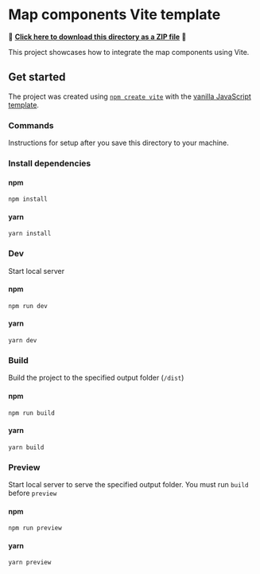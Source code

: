 # Map components Vite template

📁 **[Click here to download this directory as a ZIP file](https://download-directory.github.io?url=https://github.com/Esri/arcgis-maps-sdk-javascript-samples-beta/tree/main/packages/map-components/templates/vite)** 📁

This project showcases how to integrate the map components using Vite.

## Get started

The project was created using [`npm create vite`](https://vitejs.dev/guide/#scaffolding-your-first-vite-project) with the [vanilla JavaScript template](https://github.com/vitejs/vite/tree/main/packages/create-vite/template-vanilla).

### Commands

Instructions for setup after you save this directory to your machine.

### Install dependencies

#### npm

```
npm install
```

#### yarn

```
yarn install
```

### Dev

Start local server

#### npm

```
npm run dev
```

#### yarn

```
yarn dev
```

### Build

Build the project to the specified output folder (`/dist`)

#### npm

```
npm run build
```

#### yarn

```
yarn build
```

### Preview

Start local server to serve the specified output folder. You must run `build` before `preview`

#### npm

```
npm run preview
```

#### yarn

```
yarn preview
```
